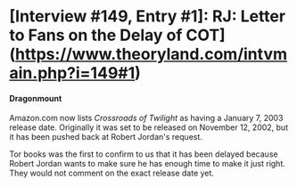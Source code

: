 # [Interview #149, Entry #1]: RJ: Letter to Fans on the Delay of COT](https://www.theoryland.com/intvmain.php?i=149#1)

#### Dragonmount

Amazon.com now lists
*Crossroads of Twilight*
as having a January 7, 2003 release date. Originally it was set to be released on November 12, 2002, but it has been pushed back at Robert Jordan's request.

Tor books was the first to confirm to us that it has been delayed because Robert Jordan wants to make sure he has enough time to make it just right. They would not comment on the exact release date yet.

